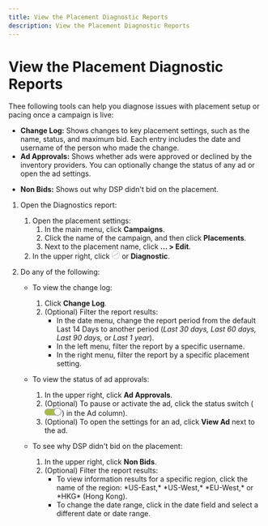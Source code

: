```yaml
---
title: View the Placement Diagnostic Reports
description: View the Placement Diagnostic Reports
---
```


# View the Placement Diagnostic Reports

<!-- Does this really belong in the Campaign Management > Reports section or in the Placements section? -->
<!-- Available for all placement types/pacing? Any other caveats? -->

Thee following tools can help you diagnose issues with placement setup or pacing once a campaign is live:

* **Change Log:** Shows changes to key placement settings, such as the name, status, and maximum bid. Each entry includes the date and username of the person who made the change.
* **Ad  Approvals:** Shows whether ads were approved or declined by the inventory providers<!-- SSP? -->.<!-- Should you have at least one entry for each publisher/piece of inventory? --> You can optionally change the status of any ad or open the ad settings.<!-- Are there are limitations for ad statuses you can change here (for example, are rejected ads)? -->
<!-- * **Genius:** - for some placements, regardless of whether I'm logged in as user or admin -->
* **Non Bids:** Shows out why DSP didn't bid on the placement.
<!-- * **Fill Charts:** - for some placements -->

<!-- anything else to say? Ideal if a paragraph here since jumping from one list to another below. -->

1. Open the Diagnostics report:

    1. Open the placement settings:
        1. In the main menu, click **Campaigns**.
        1. Click the name of the campaign, and then click **Placements**.
        1. Next to the placement name, click  **... > Edit**.
    1. In the upper right, click ![Placement Diagnostics](/help/dsp/assets/placement-diagnostics.png) or **Diagnostic**.<!-- I see different buttons for two different placements. Why? -->

1. Do any of the following:
    * To view the change log:
         1. Click **Change Log**.
         1. (Optional) Filter the report results:
            * In the date menu, change the report period from the default Last 14 Days to another period (*Last 30 days,* *Last 60 days,* *Last 90 days,* or *Last 1 year*).
            * In the left menu, filter the report by a specific username.
            * In the right menu, filter the report by a specific placement setting.
    * To view the status of ad approvals:
        1. In the upper right, click **Ad Approvals**.
        1. (Optional) To pause or activate the ad, click the status switch (![Status switch](/help/dsp/assets/status-switch.png)) in the Ad column).
        1. (Optional) To open the settings for an ad, click **View Ad** next to the ad.

    * To see why DSP didn't bid on the placement:
        1. In the upper right, click **Non Bids**.
        1. (Optional) Filter the report results:
            * <!-- Verify how this works. It looks like these button are toggles to de-select/select a region, but I don't see a difference. -->To view information results for a specific region, click the name of the region: *US-East,* *US-West,* *EU-West,* or *HKG* (Hong Kong).
            * To change the date range, click in the date field and select a different date or date range.

<!--
>[!MORELIKETHIS]
>
>* Definitions for NBRs (Reading No Bid Reports (NBRs))
-->
